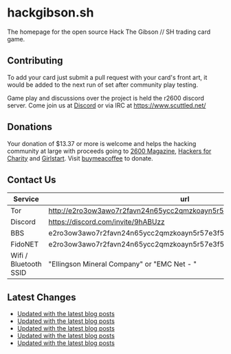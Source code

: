 # hackgibson.sh
The homepage for the open source Hack The Gibson // SH trading card game.


## Contributing

To add your card just submit a pull request with your card's front art, it would be added to the next run of set after community play testing.

Game play and discussions over the project is held the r2600 discord server. Come join us at [Discord](https://discord.com/invite/9hABUzz) or via IRC at https://www.scuttled.net/


## Donations

Your donation of $13.37 or more is welcome and helps the hacking community at large with proceeds going to [2600 Magazine](https://2600.com/), [Hackers for Charity](https://hackersforcharity.org) and [Girlstart](https://girlstart.org).  Visit [buymeacoffee](https://www.buymeacoffee.com/hackgibson.sh) to donate.


## Contact Us

Service | url
-|-
Tor | http://e2ro3ow3awo7r2favn24n65ycc2qmzkoayn5r57e3f56nvjwdcgg32ad.onion
Discord | https://discord.com/invite/9hABUzz
BBS | e2ro3ow3awo7r2favn24n65ycc2qmzkoayn5r57e3f56nvjwdcgg32ad.onion:23
FidoNET | e2ro3ow3awo7r2favn24n65ycc2qmzkoayn5r57e3f56nvjwdcgg32ad.onion:24554
Wifi / Bluetooth SSID | "Ellingson Mineral Company" or "EMC Net - <fidonet address>"

## Latest Changes
<!-- BLOG-POST-LIST:START -->
- [Updated with the latest blog posts](https://github.com/DFW2600/hackgibson.sh/commit/af7282eb2bdec8f69dbe251fb53f8ce5372b61cb)
- [Updated with the latest blog posts](https://github.com/DFW2600/hackgibson.sh/commit/c6b139c03f2ea9bfd0857ec3a48bf13e26b5a1d1)
- [Updated with the latest blog posts](https://github.com/DFW2600/hackgibson.sh/commit/4e5027d8d6cbfbce843a4643c90df0906987fa23)
- [Updated with the latest blog posts](https://github.com/DFW2600/hackgibson.sh/commit/dbe6672ebab0a30f0e867b0a8170455c812fceec)
- [Updated with the latest blog posts](https://github.com/DFW2600/hackgibson.sh/commit/1c3af66cafcd46a66845a4822c039bb7f368b3f0)
<!-- BLOG-POST-LIST:END -->
